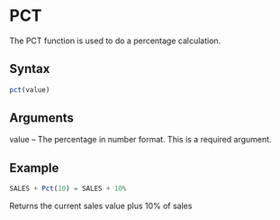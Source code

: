 # PCT

The PCT function is used to do a percentage calculation.

## Syntax

```javascript
pct(value)
```

## Arguments

value – The percentage in number format. This is a required argument.

## Example

```javascript
SALES + Pct(10) = SALES + 10%
```

Returns the current sales value plus 10% of sales

